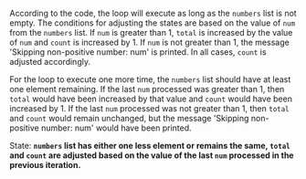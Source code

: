 According to the code, the loop will execute as long as the `numbers` list is not empty. The conditions for adjusting the states are based on the value of `num` from the `numbers` list. If `num` is greater than 1, `total` is increased by the value of `num` and `count` is increased by 1. If `num` is not greater than 1, the message 'Skipping non-positive number: num' is printed. In all cases, `count` is adjusted accordingly.

For the loop to execute one more time, the `numbers` list should have at least one element remaining. If the last `num` processed was greater than 1, then `total` would have been increased by that value and `count` would have been increased by 1. If the last `num` processed was not greater than 1, then `total` and `count` would remain unchanged, but the message 'Skipping non-positive number: num' would have been printed.

State: **`numbers` list has either one less element or remains the same, `total` and `count` are adjusted based on the value of the last `num` processed in the previous iteration.**